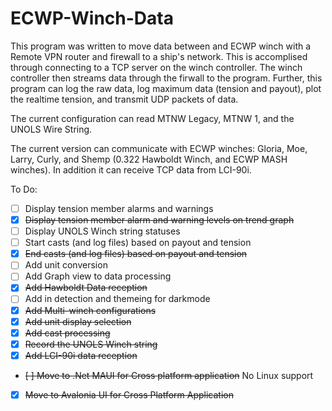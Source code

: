 # ECWP-Winch-Data
This program was written to move data between and ECWP winch with a Remote VPN router and firewall to a ship's network. This is accomplised through connecting to a TCP server on the winch controller. The winch controller then streams data through the firwall to the program. Further, this program can log the raw data, log maximum data (tension and payout),  plot the realtime tension, and transmit UDP packets of data.

The current configuration can read MTNW Legacy, MTNW 1, and the UNOLS Wire String.

The current version can communicate with ECWP winches: Gloria, Moe, Larry, Curly, and Shemp (0.322 Hawboldt Winch, and ECWP MASH winches). In addition it can receive TCP data from LCI-90i.

To Do:
- [ ] Display tension member alarms and warnings
- [x] ~~Display tension member alarm and warning levels on trend graph~~
- [ ] Display UNOLS Winch string statuses
- [ ] Start casts (and log files) based on payout and tension
- [x] ~~End casts (and log files) based on payout and tension~~
- [ ] Add unit conversion
- [ ] Add Graph view to data processing
- [x] ~~Add Hawboldt Data reception~~
- [ ] Add in detection and themeing for darkmode
- [x] ~~Add Multi-winch configurations~~
- [x] ~~Add unit display selection~~
- [x] ~~Add cast processing~~
- [x] ~~Record the UNOLS Winch string~~
- [x] ~~Add LCI-90i data reception~~
- ~~[ ] Move to .Net MAUI for Cross platform application~~  No Linux support
- [x] ~~Move to Avalonia UI for Cross Platform Application~~

